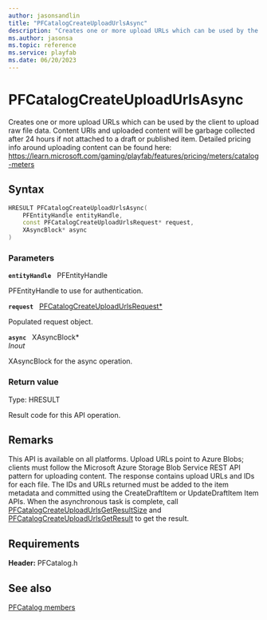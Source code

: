 ```yaml
---
author: jasonsandlin
title: "PFCatalogCreateUploadUrlsAsync"
description: "Creates one or more upload URLs which can be used by the client to upload raw file data. Content URls and uploaded content will be garbage collected after 24 hours if not attached to a draft or published item. Detailed pricing info around uploading content can be found here: https://learn.microsoft.com/gaming/playfab/features/pricing/meters/catalog-meters"
ms.author: jasonsa
ms.topic: reference
ms.service: playfab
ms.date: 06/20/2023
---
```


# PFCatalogCreateUploadUrlsAsync  

Creates one or more upload URLs which can be used by the client to upload raw file data. Content URls and uploaded content will be garbage collected after 24 hours if not attached to a draft or published item. Detailed pricing info around uploading content can be found here: https://learn.microsoft.com/gaming/playfab/features/pricing/meters/catalog-meters  

## Syntax  
  
```cpp
HRESULT PFCatalogCreateUploadUrlsAsync(  
    PFEntityHandle entityHandle,  
    const PFCatalogCreateUploadUrlsRequest* request,  
    XAsyncBlock* async  
)  
```  
  
### Parameters  
  
**`entityHandle`** &nbsp; PFEntityHandle  
  
PFEntityHandle to use for authentication.  
  
**`request`** &nbsp; [PFCatalogCreateUploadUrlsRequest*](../../pfcatalogtypes/structs/pfcatalogcreateuploadurlsrequest.md)  
  
Populated request object.  
  
**`async`** &nbsp; XAsyncBlock*  
*_Inout_*  
  
XAsyncBlock for the async operation.  
  
  
### Return value
Type: HRESULT
  
Result code for this API operation.
  
## Remarks  
  
This API is available on all platforms. Upload URLs point to Azure Blobs; clients must follow the Microsoft Azure Storage Blob Service REST API pattern for uploading content. The response contains upload URLs and IDs for each file. The IDs and URLs returned must be added to the item metadata and committed using the CreateDraftItem or UpdateDraftItem Item APIs. When the asynchronous task is complete, call [PFCatalogCreateUploadUrlsGetResultSize](pfcatalogcreateuploadurlsgetresultsize.md) and [PFCatalogCreateUploadUrlsGetResult](pfcatalogcreateuploadurlsgetresult.md) to get the result.
  
## Requirements  
  
**Header:** PFCatalog.h
  
## See also  
[PFCatalog members](../pfcatalog_members.md)  

  
  
